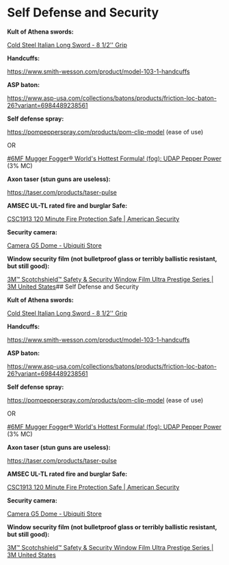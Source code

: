 
# Self Defense and Security

**Kult of Athena swords:**

[Cold Steel Italian Long Sword - 8 1/2&#039;&#039; Grip](https://www.kultofathena.com/product/cold-steel-italian-long-sword-8-1-2-grip/)

**Handcuffs:**

https://www.smith-wesson.com/product/model-103-1-handcuffs

**ASP baton:**

https://www.asp-usa.com/collections/batons/products/friction-loc-baton-26?variant=6984489238561

**Self defense spray:**

https://pompepperspray.com/products/pom-clip-model (ease of use)

OR

[#6MF Mugger Fogger® World's Hottest Formula! (fog): UDAP Pepper Power](https://www.udap.com/mm5/product/6MF) (3% MC)

**Axon taser (stun guns are useless):**

https://taser.com/products/taser-pulse

**AMSEC UL-TL rated fire and burglar Safe:**

[CSC1913 120 Minute Fire Protection Safe | American Security](https://americansecuritysafes.com/product/csc1913/)

**Security camera:**

[Camera G5 Dome - Ubiquiti Store](https://store.ui.com/collections/unifi-protect-cameras/products/uvc-g5-dome)

**Window security film (not bulletproof glass or terribly ballistic resistant, but still good):**

[3M™ Scotchshield™ Safety & Security Window Film Ultra Prestige Series | 3M United States](https://www.3m.com/3M/en_US/p/d/b00016667/)## Self Defense and Security

**Kult of Athena swords:**

[Cold Steel Italian Long Sword - 8 1/2&#039;&#039; Grip](https://www.kultofathena.com/product/cold-steel-italian-long-sword-8-1-2-grip/)

**Handcuffs:**

https://www.smith-wesson.com/product/model-103-1-handcuffs

**ASP baton:**

https://www.asp-usa.com/collections/batons/products/friction-loc-baton-26?variant=6984489238561

**Self defense spray:**

https://pompepperspray.com/products/pom-clip-model (ease of use)

OR

[#6MF Mugger Fogger® World's Hottest Formula! (fog): UDAP Pepper Power](https://www.udap.com/mm5/product/6MF) (3% MC)

**Axon taser (stun guns are useless):**

https://taser.com/products/taser-pulse

**AMSEC UL-TL rated fire and burglar Safe:**

[CSC1913 120 Minute Fire Protection Safe | American Security](https://americansecuritysafes.com/product/csc1913/)

**Security camera:**

[Camera G5 Dome - Ubiquiti Store](https://store.ui.com/collections/unifi-protect-cameras/products/uvc-g5-dome)

**Window security film (not bulletproof glass or terribly ballistic resistant, but still good):**

[3M™ Scotchshield™ Safety & Security Window Film Ultra Prestige Series | 3M United States](https://www.3m.com/3M/en_US/p/d/b00016667/)
